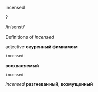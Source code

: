 incensed

?

/inˈsenst/

Definitions of _incensed_

adjective
**окуренный фимиамом**

    incensed
**восхваляемый**

    incensed

_incensed_
**разгневанный**, **возмущенный**